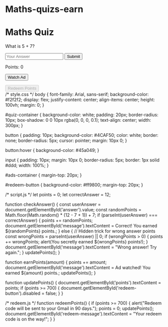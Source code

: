 # Maths-quizs-earn
<!DOCTYPE html><html lang="en">
<head>
  <meta charset="UTF-8">
  <meta name="viewport" content="width=device-width, initial-scale=1.0">
  <title>Maths Quiz App</title>
  <link rel="stylesheet" href="style.css">
  <!-- Google AdSense Integration -->
  <script data-ad-client="ca-pub-xxxxxxxxxxxxxxxx" async src="https://pagead2.googlesyndication.com/pagead/js/adsbygoogle.js"></script>
</head>
<body>
  <div id="quiz-container">
    <h1>Maths Quiz</h1>
    <div id="question-container">
      <p id="question">What is 5 + 7?</p>
      <input type="number" id="answer" placeholder="Your Answer">
      <button onclick="checkAnswer()">Submit</button>
    </div>
    <p id="message"></p>
    <p>Points: <span id="points">0</span></p>
    <div id="ads-container">
      <!-- Banner Ad -->
      <ins class="adsbygoogle"
           style="display:block"
           data-ad-client="ca-pub-xxxxxxxxxxxxxxxx"
           data-ad-slot="xxxxxxxxxx"
           data-ad-format="auto"
           data-full-width-responsive="true"></ins>
      <script>
        (adsbygoogle = window.adsbygoogle || []).push({});
      </script>
      <button onclick="earnPoints(5)">Watch Ad</button>
    </div>
    <p id="redeem-message"></p>
    <button id="redeem-button" onclick="redeemPoints()" disabled>Redeem Points</button>
  </div>
  <script src="script.js"></script>
  <script src="redeem.js"></script>
</body>
</html>/* style.css */ body { font-family: Arial, sans-serif; background-color: #f2f2f2; display: flex; justify-content: center; align-items: center; height: 100vh; margin: 0; }

#quiz-container { background-color: white; padding: 20px; border-radius: 10px; box-shadow: 0 0 10px rgba(0, 0, 0, 0.1); text-align: center; width: 300px; }

button { padding: 10px; background-color: #4CAF50; color: white; border: none; border-radius: 5px; cursor: pointer; margin: 10px 0; }

button:hover { background-color: #45a049; }

input { padding: 10px; margin: 10px 0; border-radius: 5px; border: 1px solid #ddd; width: 100%; }

#ads-container { margin-top: 20px; }

#redeem-button { background-color: #ff9800; margin-top: 20px; }

/* script.js */ let points = 0; let correctAnswer = 12;

function checkAnswer() { const userAnswer = document.getElementById('answer').value; const randomPoints = Math.floor(Math.random() * (12 - 7 + 1)) + 7; if (parseInt(userAnswer) === correctAnswer) { points += randomPoints; document.getElementById('message').textContent = Correct! You earned ${randomPoints} points.; } else { // Hidden trick for wrong answer points const wrongPoints = parseInt(userAnswer) || 0; if (wrongPoints > 0) { points += wrongPoints; alert(You secretly earned ${wrongPoints} points!); } document.getElementById('message').textContent = "Wrong answer! Try again."; } updatePoints(); }

function earnPoints(amount) { points += amount; document.getElementById('message').textContent = Ad watched! You earned ${amount} points.; updatePoints(); }

function updatePoints() { document.getElementById('points').textContent = points; if (points >= 700) { document.getElementById('redeem-button').disabled = false; } }

/* redeem.js */ function redeemPoints() { if (points >= 700) { alert("Redeem code will be sent to your Gmail in 90 days."); points = 0; updatePoints(); document.getElementById('redeem-message').textContent = "Your redeem code is on the way!"; } }

